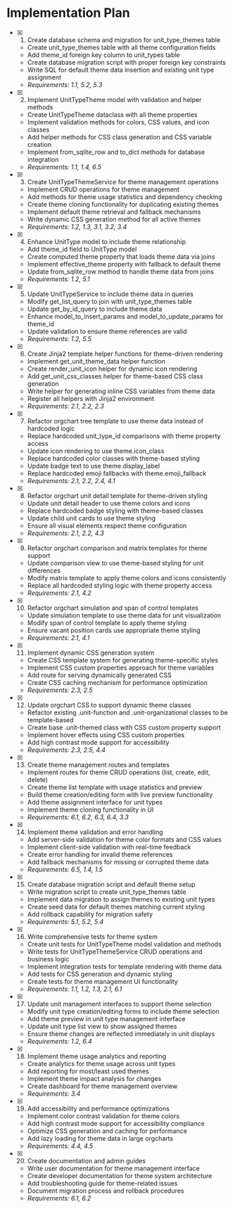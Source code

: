 # Implementation Plan

- [x] 1. Create database schema and migration for unit_type_themes table
  - Create unit_type_themes table with all theme configuration fields
  - Add theme_id foreign key column to unit_types table
  - Create database migration script with proper foreign key constraints
  - Write SQL for default theme data insertion and existing unit type assignment
  - _Requirements: 1.1, 5.2, 5.3_

- [x] 2. Implement UnitTypeTheme model with validation and helper methods
  - Create UnitTypeTheme dataclass with all theme properties
  - Implement validation methods for colors, CSS values, and icon classes
  - Add helper methods for CSS class generation and CSS variable creation
  - Implement from_sqlite_row and to_dict methods for database integration
  - _Requirements: 1.1, 1.4, 6.5_

- [x] 3. Create UnitTypeThemeService for theme management operations
  - Implement CRUD operations for theme management
  - Add methods for theme usage statistics and dependency checking
  - Create theme cloning functionality for duplicating existing themes
  - Implement default theme retrieval and fallback mechanisms
  - Write dynamic CSS generation method for all active themes
  - _Requirements: 1.2, 1.3, 3.1, 3.2, 3.4_

- [x] 4. Enhance UnitType model to include theme relationship
  - Add theme_id field to UnitType model
  - Create computed theme property that loads theme data via joins
  - Implement effective_theme property with fallback to default theme
  - Update from_sqlite_row method to handle theme data from joins
  - _Requirements: 1.2, 5.1_

- [x] 5. Update UnitTypeService to include theme data in queries
  - Modify get_list_query to join with unit_type_themes table
  - Update get_by_id_query to include theme data
  - Enhance model_to_insert_params and model_to_update_params for theme_id
  - Update validation to ensure theme references are valid
  - _Requirements: 1.2, 5.5_

- [x] 6. Create Jinja2 template helper functions for theme-driven rendering
  - Implement get_unit_theme_data helper function
  - Create render_unit_icon helper for dynamic icon rendering
  - Add get_unit_css_classes helper for theme-based CSS class generation
  - Write helper for generating inline CSS variables from theme data
  - Register all helpers with Jinja2 environment
  - _Requirements: 2.1, 2.2, 2.3_

- [x] 7. Refactor orgchart tree template to use theme data instead of hardcoded logic
  - Replace hardcoded unit_type_id comparisons with theme property access
  - Update icon rendering to use theme.icon_class
  - Replace hardcoded color classes with theme-based styling
  - Update badge text to use theme.display_label
  - Replace hardcoded emoji fallbacks with theme.emoji_fallback
  - _Requirements: 2.1, 2.2, 2.4, 4.1_

- [x] 8. Refactor orgchart unit detail template for theme-driven styling
  - Update unit detail header to use theme colors and icons
  - Replace hardcoded badge styling with theme-based classes
  - Update child unit cards to use theme styling
  - Ensure all visual elements respect theme configuration
  - _Requirements: 2.1, 2.2, 4.3_

- [x] 9. Refactor orgchart comparison and matrix templates for theme support
  - Update comparison view to use theme-based styling for unit differences
  - Modify matrix template to apply theme colors and icons consistently
  - Replace all hardcoded styling logic with theme property access
  - _Requirements: 2.1, 4.2_

- [x] 10. Refactor orgchart simulation and span of control templates
  - Update simulation template to use theme data for unit visualization
  - Modify span of control template to apply theme styling
  - Ensure vacant position cards use appropriate theme styling
  - _Requirements: 2.1, 4.1_

- [x] 11. Implement dynamic CSS generation system
  - Create CSS template system for generating theme-specific styles
  - Implement CSS custom properties approach for theme variables
  - Add route for serving dynamically generated CSS
  - Create CSS caching mechanism for performance optimization
  - _Requirements: 2.3, 2.5_

- [x] 12. Update orgchart CSS to support dynamic theme classes
  - Refactor existing .unit-function and .unit-organizational classes to be template-based
  - Create base .unit-themed class with CSS custom property support
  - Implement hover effects using CSS custom properties
  - Add high contrast mode support for accessibility
  - _Requirements: 2.3, 2.5, 4.4_

- [x] 13. Create theme management routes and templates
  - Implement routes for theme CRUD operations (list, create, edit, delete)
  - Create theme list template with usage statistics and preview
  - Build theme creation/editing form with live preview functionality
  - Add theme assignment interface for unit types
  - Implement theme cloning functionality in UI
  - _Requirements: 6.1, 6.2, 6.3, 6.4, 3.3_

- [x] 14. Implement theme validation and error handling
  - Add server-side validation for theme color formats and CSS values
  - Implement client-side validation with real-time feedback
  - Create error handling for invalid theme references
  - Add fallback mechanisms for missing or corrupted theme data
  - _Requirements: 6.5, 1.4, 1.5_

- [x] 15. Create database migration script and default theme setup
  - Write migration script to create unit_type_themes table
  - Implement data migration to assign themes to existing unit types
  - Create seed data for default themes matching current styling
  - Add rollback capability for migration safety
  - _Requirements: 5.1, 5.2, 5.4_

- [x] 16. Write comprehensive tests for theme system
  - Create unit tests for UnitTypeTheme model validation and methods
  - Write tests for UnitTypeThemeService CRUD operations and business logic
  - Implement integration tests for template rendering with theme data
  - Add tests for CSS generation and dynamic styling
  - Create tests for theme management UI functionality
  - _Requirements: 1.1, 1.2, 1.3, 2.1, 6.1_

- [x] 17. Update unit management interfaces to support theme selection
  - Modify unit type creation/editing forms to include theme selection
  - Add theme preview in unit type management interface
  - Update unit type list view to show assigned themes
  - Ensure theme changes are reflected immediately in unit displays
  - _Requirements: 1.2, 6.4_

- [x] 18. Implement theme usage analytics and reporting
  - Create analytics for theme usage across unit types
  - Add reporting for most/least used themes
  - Implement theme impact analysis for changes
  - Create dashboard for theme management overview
  - _Requirements: 3.4_

- [x] 19. Add accessibility and performance optimizations
  - Implement color contrast validation for theme colors
  - Add high contrast mode support for accessibility compliance
  - Optimize CSS generation and caching for performance
  - Add lazy loading for theme data in large orgcharts
  - _Requirements: 4.4, 4.5_

- [x] 20. Create documentation and admin guides
  - Write user documentation for theme management interface
  - Create developer documentation for theme system architecture
  - Add troubleshooting guide for theme-related issues
  - Document migration process and rollback procedures
  - _Requirements: 6.1, 6.2_